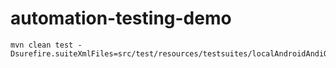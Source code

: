 # automation-testing-demo
    mvn clean test -Dsurefire.suiteXmlFiles=src/test/resources/testsuites/localAndroidAndiOSParallel.testng.xml

